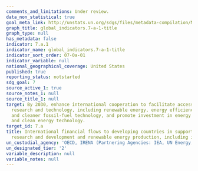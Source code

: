 ```yaml
---
comments_and_limitations: Under review.
data_non_statistical: true
goal_meta_link: http://unstats.un.org/sdgs/files/metadata-compilation/Metadata-Goal-7.pdf
graph_title: global_indicators.7-a-1-title
graph_type: null
has_metadata: false
indicator: 7.a.1
indicator_name: global_indicators.7-a-1-title
indicator_sort_order: 07-0a-01
indicator_variable: null
national_geographical_coverage: United States
published: true
reporting_status: notstarted
sdg_goal: 7
source_active_1: true
source_notes_1: null
source_title_1: null
target: By 2030, enhance international cooperation to facilitate access to clean energy
  research and technology, including renewable energy, energy efficiency and advanced
  and cleaner fossil-fuel technology, and promote investment in energy infrastructure
  and clean energy technology.
target_id: 7.a
title: International financial flows to developing countries in support of clean energy
  research and development and renewable energy production, including in hybrid systems
un_custodial_agency: 'OECD, IRENA (Partnering Agencies: IEA, UN Energy, UNEP)'
un_designated_tier: '2'
variable_description: null
variable_notes: null
---
```

